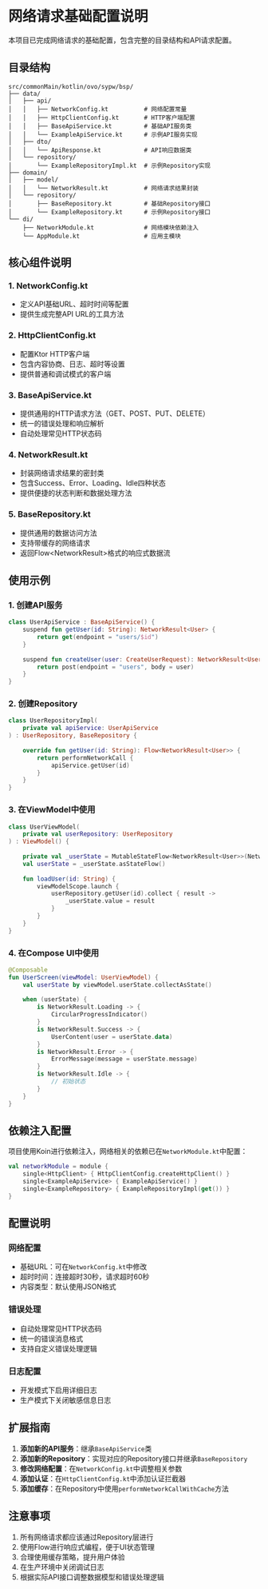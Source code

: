 # 网络请求基础配置说明

本项目已完成网络请求的基础配置，包含完整的目录结构和API请求配置。

## 目录结构

```
src/commonMain/kotlin/ovo/sypw/bsp/
├── data/
│   ├── api/
│   │   ├── NetworkConfig.kt          # 网络配置常量
│   │   ├── HttpClientConfig.kt       # HTTP客户端配置
│   │   ├── BaseApiService.kt         # 基础API服务类
│   │   └── ExampleApiService.kt      # 示例API服务实现
│   ├── dto/
│   │   └── ApiResponse.kt            # API响应数据类
│   └── repository/
│       └── ExampleRepositoryImpl.kt  # 示例Repository实现
├── domain/
│   ├── model/
│   │   └── NetworkResult.kt          # 网络请求结果封装
│   └── repository/
│       ├── BaseRepository.kt         # 基础Repository接口
│       └── ExampleRepository.kt      # 示例Repository接口
└── di/
    ├── NetworkModule.kt              # 网络模块依赖注入
    └── AppModule.kt                  # 应用主模块
```

## 核心组件说明

### 1. NetworkConfig.kt

- 定义API基础URL、超时时间等配置
- 提供生成完整API URL的工具方法

### 2. HttpClientConfig.kt

- 配置Ktor HTTP客户端
- 包含内容协商、日志、超时等设置
- 提供普通和调试模式的客户端

### 3. BaseApiService.kt

- 提供通用的HTTP请求方法（GET、POST、PUT、DELETE）
- 统一的错误处理和响应解析
- 自动处理常见HTTP状态码

### 4. NetworkResult.kt

- 封装网络请求结果的密封类
- 包含Success、Error、Loading、Idle四种状态
- 提供便捷的状态判断和数据处理方法

### 5. BaseRepository.kt

- 提供通用的数据访问方法
- 支持带缓存的网络请求
- 返回Flow<NetworkResult<T>>格式的响应式数据流

## 使用示例

### 1. 创建API服务

```kotlin
class UserApiService : BaseApiService() {
    suspend fun getUser(id: String): NetworkResult<User> {
        return get(endpoint = "users/$id")
    }
    
    suspend fun createUser(user: CreateUserRequest): NetworkResult<User> {
        return post(endpoint = "users", body = user)
    }
}
```

### 2. 创建Repository

```kotlin
class UserRepositoryImpl(
    private val apiService: UserApiService
) : UserRepository, BaseRepository {
    
    override fun getUser(id: String): Flow<NetworkResult<User>> {
        return performNetworkCall {
            apiService.getUser(id)
        }
    }
}
```

### 3. 在ViewModel中使用

```kotlin
class UserViewModel(
    private val userRepository: UserRepository
) : ViewModel() {
    
    private val _userState = MutableStateFlow<NetworkResult<User>>(NetworkResult.Idle)
    val userState = _userState.asStateFlow()
    
    fun loadUser(id: String) {
        viewModelScope.launch {
            userRepository.getUser(id).collect { result ->
                _userState.value = result
            }
        }
    }
}
```

### 4. 在Compose UI中使用

```kotlin
@Composable
fun UserScreen(viewModel: UserViewModel) {
    val userState by viewModel.userState.collectAsState()
    
    when (userState) {
        is NetworkResult.Loading -> {
            CircularProgressIndicator()
        }
        is NetworkResult.Success -> {
            UserContent(user = userState.data)
        }
        is NetworkResult.Error -> {
            ErrorMessage(message = userState.message)
        }
        is NetworkResult.Idle -> {
            // 初始状态
        }
    }
}
```

## 依赖注入配置

项目使用Koin进行依赖注入，网络相关的依赖已在`NetworkModule.kt`中配置：

```kotlin
val networkModule = module {
    single<HttpClient> { HttpClientConfig.createHttpClient() }
    single<ExampleApiService> { ExampleApiService() }
    single<ExampleRepository> { ExampleRepositoryImpl(get()) }
}
```

## 配置说明

### 网络配置

- 基础URL：可在`NetworkConfig.kt`中修改
- 超时时间：连接超时30秒，请求超时60秒
- 内容类型：默认使用JSON格式

### 错误处理

- 自动处理常见HTTP状态码
- 统一的错误消息格式
- 支持自定义错误处理逻辑

### 日志配置

- 开发模式下启用详细日志
- 生产模式下关闭敏感信息日志

## 扩展指南

1. **添加新的API服务**：继承`BaseApiService`类
2. **添加新的Repository**：实现对应的Repository接口并继承`BaseRepository`
3. **修改网络配置**：在`NetworkConfig.kt`中调整相关参数
4. **添加认证**：在`HttpClientConfig.kt`中添加认证拦截器
5. **添加缓存**：在Repository中使用`performNetworkCallWithCache`方法

## 注意事项

1. 所有网络请求都应该通过Repository层进行
2. 使用Flow进行响应式编程，便于UI状态管理
3. 合理使用缓存策略，提升用户体验
4. 在生产环境中关闭调试日志
5. 根据实际API接口调整数据模型和错误处理逻辑